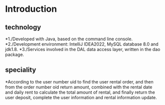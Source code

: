 # Introduction

## technology
*1./Developed with Java, based on the command line console. 
*2./Development environment: IntelliJ IDEA2022, MySQL database 8.0 and jdk1.8. 
*3./Services involved in the DAL data access layer, written in the dao package. 

## speciality
*According to the user number uid to find the user rental order, and then from the order number oid return amount, combined with the rental date and daily rent to calculate the total amount of rental, and finally return the user deposit, complete the user information and rental information update.
